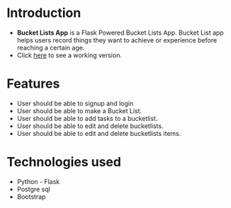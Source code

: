 # Introduction

* **Bucket Lists App** is a Flask Powered Bucket Lists App. Bucket List app helps users record things they want to achieve or experience before reaching a certain age.
* Click [here](https://my-bucket-lists.herokuapp.com/) to see a working version.

# Features
  * User should be able to signup and login
  * User should be able to make a Bucket List.
  * User should be able to add tasks to a bucketlist.
  * User should be able to edit and delete bucketlists.
  * User should be able to edit and delete bucketlists items.

# Technologies used
  * Python - Flask
  * Postgre sql
  * Bootstrap